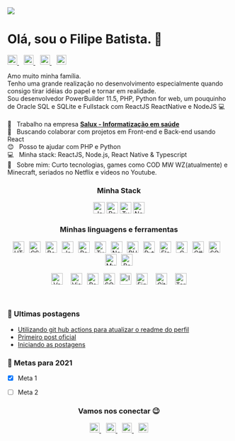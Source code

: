 <img width="auto" src="https://github.com/filipeleonelbatista/filipeleonelbatista/blob/master/5qi38njir9vsm46ync2qjvrrs.svg">

# Olá, sou o Filipe Batista. 👋

<p align="left">
  <a href="http://filipeleonelbatista.github.io/">
    <img alt="Meu site" width="22px" src="https://github.com/filipeleonelbatista/filipeleonelbatista/blob/master/assets/worldwide.svg" />
  </a>&ensp;
  <a href="https://www.linkedin.com/in/filipelbatista/">
    <img alt="LinkedIn" width="22px" src="https://github.com/filipeleonelbatista/filipeleonelbatista/blob/master/assets/052-linkedin.svg" />
  </a>&ensp;
  <a href="mailto:filipe.x2016@gmail.com">
    <img alt="Email" width="22px" src="https://github.com/filipeleonelbatista/filipeleonelbatista/blob/master/assets/044-instagram.svg" />
  </a>&ensp;
  <a href="https://instagram.com/filipegaucho22">
    <img alt="Instagram" width="22px" src="https://github.com/filipeleonelbatista/filipeleonelbatista/blob/master/assets/gmail.svg" />
  </a>
</p>

Amo muito minha família.<br/> 
Tenho uma grande realização no desenvolvimento especialmente quando consigo tirar idéias do papel e tornar em realidade. <br/> 
Sou desenvolvedor PowerBuilder 11.5, PHP, Python for web, um pouquinho de Oracle SQL e SQLite e Fullstack com ReactJS ReactNative e NodeJS 💻
<br/> <br/> 
🏥 &nbsp; Trabalho na empresa [**Salux - Informatização em saúde**](https://www.salux.com.br/)
<br/> 💜 &nbsp; Buscando colaborar com projetos em Front-end e Back-end usando React
<br/> 😊 &nbsp; Posso te ajudar com PHP e Python
<br/> 💻 &nbsp; Minha stack: ReactJS, Node.js, React Native & Typescript
<br/> 💬 &nbsp; Sobre mim: Curto tecnologias, games como COD MW WZ(atualmente) e Minecraft, seriados no Netflix e videos no Youtube.

<h3 align="center" >Minha Stack</h3>
<p align="center">
  <img alt="JavaScript" width="26px" src="https://github.com/filipeleonelbatista/filipeleonelbatista/blob/master/assets/javascript.svg" />
  <img alt="React" width="26px" src="https://github.com/filipeleonelbatista/filipeleonelbatista/blob/master/assets/reactjs.svg" />
  <img alt="TypeScript" width="26px" src="https://github.com/filipeleonelbatista/filipeleonelbatista/blob/master/assets/typescript.svg" />
  <img alt="Node.js" width="26px" src="https://github.com/filipeleonelbatista/filipeleonelbatista/blob/master/assets/node.svg" />
</p>

<h3 align="center" >Minhas linguagens e ferramentas</h3>
<p align="center">
  <img alt="HTML5" width="26px" src="https://github.com/filipeleonelbatista/filipeleonelbatista/blob/master/assets/html5.svg" />
  &ensp;<img alt="CSS3" width="26px" src="https://github.com/filipeleonelbatista/filipeleonelbatista/blob/master/assets/css3.svg" />
  &ensp;<img alt="Bootstrap" width="26px" src="https://github.com/filipeleonelbatista/filipeleonelbatista/blob/master/assets/bootstrap.svg" />
  &ensp;<img alt="JavaScript" width="26px" src="https://github.com/filipeleonelbatista/filipeleonelbatista/blob/master/assets/javascript.svg" />
  &ensp;<img alt="React" width="26px" src="https://github.com/filipeleonelbatista/filipeleonelbatista/blob/master/assets/reactjs.svg" />
  &ensp;<img alt="TypeScript" width="26px" src="https://github.com/filipeleonelbatista/filipeleonelbatista/blob/master/assets/typescript.svg" />
  &ensp;<img alt="Node.js" width="26px" src="https://github.com/filipeleonelbatista/filipeleonelbatista/blob/master/assets/node.svg" />
  &ensp;<img alt="PHP" width="26px" src="https://github.com/filipeleonelbatista/filipeleonelbatista/blob/master/assets/php.svg" />
  &ensp;<img alt="Python" width="26px" src="https://github.com/filipeleonelbatista/filipeleonelbatista/blob/master/assets/python.svg" />
  &ensp;<img alt="Flask" width="26px" src="https://github.com/filipeleonelbatista/filipeleonelbatista/blob/master/assets/flask.svg" />
  &ensp;<img alt="C" width="26px" src="https://github.com/filipeleonelbatista/filipeleonelbatista/blob/master/assets/c.svg" />
  &ensp;<img alt="C#" width="26px" src="https://github.com/filipeleonelbatista/filipeleonelbatista/blob/master/assets/c-sharp.svg" />
  &ensp;<img alt="SQL" width="26px" src="https://github.com/filipeleonelbatista/filipeleonelbatista/blob/master/assets/oracle.svg" />
  &ensp;<img alt="MySQL" width="26px" src="https://github.com/filipeleonelbatista/filipeleonelbatista/blob/master/assets/mysql.svg" />
  &ensp;<img alt="PowerBuilder11.5" width="26px" src="https://github.com/filipeleonelbatista/filipeleonelbatista/blob/master/assets/pb-logo.svg" />
</p>
<p align="center">
  <img alt="VsCode" width="26px" src="https://github.com/filipeleonelbatista/filipeleonelbatista/blob/master/assets/visual-studio-code.png" />
  &emsp;<img alt="VisualStudio" width="26px" src="https://github.com/filipeleonelbatista/filipeleonelbatista/blob/master/assets/vs.png" />
  &ensp;<img alt="PowerBuilder11.5" width="26px" src="https://github.com/filipeleonelbatista/filipeleonelbatista/blob/master/assets/pb-logo.svg" />
  &ensp;<img alt="SQL Developer" width="26px" src="https://github.com/filipeleonelbatista/filipeleonelbatista/blob/master/assets/sql-developer.png" />
  &ensp;<img alt="Insomnia" width="26px" src="https://github.com/filipeleonelbatista/filipeleonelbatista/blob/master/assets/insomnia.png" />
  &ensp;<img alt="Figma" width="26px" src="https://github.com/filipeleonelbatista/filipeleonelbatista/blob/master/assets/figma.png" />
  &emsp;<img alt="GitHub" width="26px" src="https://github.com/filipeleonelbatista/filipeleonelbatista/blob/master/assets/032-github.svg" />
  &emsp;<img alt="Terminal" width="26px" src="https://github.com/filipeleonelbatista/filipeleonelbatista/blob/master/assets/terminal.png" />
</p>

<br>

### 🚨 Ultimas postagens
<!-- BLOG-POST-LIST:START -->
- [Utilizando git hub actions para atualizar o readme do perfil](https://filipeleonelbatista.github.io/posts/utilizando-git-hub-actions-para-atualizar-o-readme-do-perfil)
- [Primeiro post oficial](https://filipeleonelbatista.github.io/posts/primeiro-post-oficial)
- [Iniciando as postagens](https://filipeleonelbatista.github.io/posts/model)
<!-- BLOG-POST-LIST:END -->


### 📝 Metas para 2021

- [x] Meta 1
- [ ] Meta 2


<h3 align="center" >Vamos nos conectar 😉</h3>
<p align="center">
  <a href="http://filipeleonelbatista.github.io/">
    <img alt="Meu site" width="22px" src="https://github.com/filipeleonelbatista/filipeleonelbatista/blob/master/assets/worldwide.svg" />
  </a>&ensp;
  <a href="https://www.linkedin.com/in/filipelbatista/">
    <img alt="LinkedIn" width="22px" src="https://github.com/filipeleonelbatista/filipeleonelbatista/blob/master/assets/052-linkedin.svg" />
  </a>&ensp;
  <a href="mailto:filipe.x2016@gmail.com">
    <img alt="Email" width="22px" src="https://github.com/filipeleonelbatista/filipeleonelbatista/blob/master/assets/044-instagram.svg" />
  </a>&ensp;
  <a href="https://instagram.com/filipegaucho22">
    <img alt="Instagram" width="22px" src="https://github.com/filipeleonelbatista/filipeleonelbatista/blob/master/assets/gmail.svg" />
  </a>
</p>
